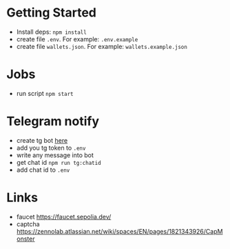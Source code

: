 # Getting Started
- Install deps: `npm install`
- create file `.env`. For example: `.env.example`
- create file `wallets.json`. For example: `wallets.example.json`

# Jobs

- run script `npm start`

# Telegram notify

- create tg bot [here](https://t.me/BotFather)
- add you tg token to `.env`
- write any message into bot
- get chat id `npm run tg:chatid`
- add chat id to `.env`

# Links
- faucet https://faucet.sepolia.dev/
- captcha https://zennolab.atlassian.net/wiki/spaces/EN/pages/1821343926/CapMonster
